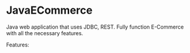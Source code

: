 # JavaECommerce
Java web application that uses JDBC, REST. Fully function E-Commerce with all the necessary features.

Features:
#
